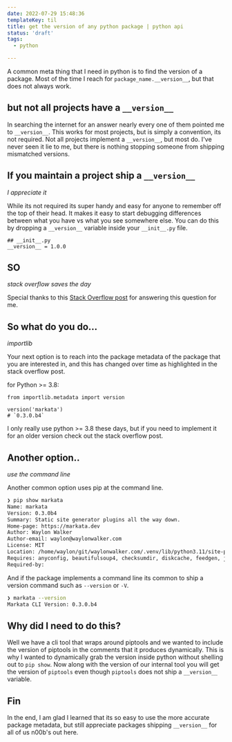 ```yaml
---
date: 2022-07-29 15:48:36
templateKey: til
title: get the version of any python package | python api
status: 'draft'
tags:
  - python

---
```


A common meta thing that I need in python is to find the version of a package.
Most of the time I reach for `package_name.__version__`, but that does not
always work.

## but not all projects have a `__version__`

In searching the internet for an answer nearly every one of them pointed me to
`__version__`.  This works for most projects, but is simply a convention, its
not required.  Not all projects implement a `__version__`, but most do.  I've
never seen it lie to me, but there is nothing stopping someone from shipping
mismatched versions.

## If you maintain a project ship a `__version__`
_I appreciate it_

While its not required its super handy and easy for anyone to remember off the
top of their head.  It makes it easy to start debugging differences between
what you have vs what you see somewhere else. You can do this by dropping a
`__version__` variable inside your  `__init__.py` file.

```
## __init__.py
__version__ = 1.0.0
```

## SO
_stack overflow saves the day_

Special thanks to this
[Stack Overflow post](https://stackoverflow.com/questions/20180543/how-do-i-check-the-versions-of-python-modules/32965521#32965521)
for answering this question for me.

## So what do you do...
_importlib_

Your next option is to reach into the package metadata of the package that you
are interested in, and this has changed over time as highlighted in the stack
overflow post.

for Python >= 3.8:

```
from importlib.metadata import version

version('markata')
# `0.3.0.b4`
```

I only really use python >= 3.8 these days, but if you need to implement it for
an older version check out the stack overflow post.

## Another option..
_use the command line_

Another common option uses pip at the command line.

```bash
❯ pip show markata
Name: markata
Version: 0.3.0b4
Summary: Static site generator plugins all the way down.
Home-page: https://markata.dev
Author: Waylon Walker
Author-email: waylon@waylonwalker.com
License: MIT
Location: /home/waylon/git/waylonwalker.com/.venv/lib/python3.11/site-packages
Requires: anyconfig, beautifulsoup4, checksumdir, diskcache, feedgen, jinja2, more-itertools, pathspec, pillow, pluggy, pymdown-extensions, python-frontmatter, pytz, rich, textual, toml, typer
Required-by:
```

And if the package implements a command line its common to ship a version
command such as `--version` or `-V`.

``` bash
❯ markata --version
Markata CLI Version: 0.3.0.b4
```

## Why did I need to do this?

Well we have a cli tool that wraps around piptools and we wanted to include the
version of piptools in the comments that it produces dynamically.  This is why
I wanted to dynamically grab the version inside python without shelling out to
`pip show`.  Now along with the version of our internal tool you will get the
version of `piptools` even though `piptools` does not ship a `__version__`
variable.

## Fin

In the end, I am glad I learned that its so easy to use the more accurate
package metadata, but still appreciate packages shipping `__version__` for all
of us n00b's out here.

